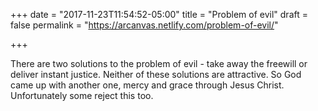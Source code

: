 +++
date = "2017-11-23T11:54:52-05:00"
title = "Problem of evil"
draft = false
permalink = "https://arcanvas.netlify.com/problem-of-evil/"

+++

There are two solutions to the problem of evil -  take away the freewill or deliver instant justice. Neither of these solutions are attractive. So God came up with another one, mercy and grace through Jesus Christ. Unfortunately some reject this too.
